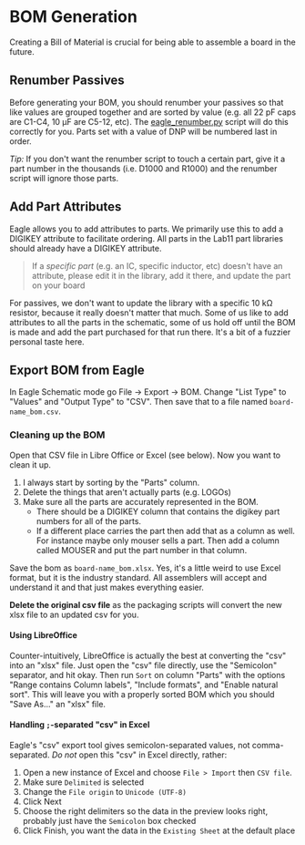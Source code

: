 BOM Generation
==============

Creating a Bill of Material is crucial for being able to assemble a board in
the future.

## Renumber Passives

Before generating your BOM, you should renumber your passives so that
like values are grouped together and are sorted by value (e.g. all
22 pF caps are C1-C4, 10 µF are C5-12, etc). The
[eagle_renumber.py](../scripts/eagle_renumber.py) script will do this
correctly for you. Parts set with a value of DNP will be numbered last in
order.

_Tip:_ If you don't want the renumber script to touch a certain part, give
it a part number in the thousands (i.e. D1000 and R1000) and the renumber
script will ignore those parts.


## Add Part Attributes

Eagle allows you to add attributes to parts. We primarily use this to
add a DIGIKEY attribute to facilitate ordering. All parts in the Lab11
part libraries should already have a DIGIKEY attribute.

> If a _specific part_ (e.g. an IC, specific inductor, etc) doesn't have
> an attribute, please edit it in the library, add it there, and update
> the part on your board

For passives, we don't want to update the library with a specific 10 kΩ
resistor, because it really doesn't matter that much. Some of us like to
add attributes to all the parts in the schematic, some of us hold off
until the BOM is made and add the part purchased for that run there. It's
a bit of a fuzzier personal taste here.


## Export BOM from Eagle

In Eagle Schematic mode go File → Export → BOM. Change "List Type" to
"Values" and "Output Type" to "CSV". Then save that to a file named
`board-name_bom.csv`.

### Cleaning up the BOM

Open that CSV file in Libre Office or Excel (see below). Now you want to clean it up.

  1. I always start by sorting by the "Parts" column.
  2. Delete the things that aren't actually parts (e.g. LOGOs)
  3. Make sure all the parts are accurately represented in the BOM.
     - There should be a DIGIKEY column that contains the digikey part numbers
       for all of the parts.
     - If a different place carries the part then add that as a column as well.
       For instance maybe only mouser sells a part. Then add a column called
       MOUSER and put the part number in that column.

Save the bom as `board-name_bom.xlsx`. Yes, it's a little weird to use
Excel format, but it is the industry standard. All assemblers will accept
and understand it and that just makes everything easier.

**Delete the original csv file** as the packaging scripts will convert the
new xlsx file to an updated csv for you.

#### Using LibreOffice

Counter-intuitively, LibreOffice is actually the best at converting the "csv"
into an "xlsx" file. Just open the "csv" file directly, use the "Semicolon"
separator, and hit okay. Then run `Sort` on column "Parts" with the options
"Range contains Column labels", "Include formats", and "Enable natural sort".
This will leave you with a properly sorted BOM which you should "Save As..." an
"xlsx" file.


#### Handling `;`-separated "csv" in Excel

Eagle's "csv" export tool gives semicolon-separated values, not comma-separated.
*Do not* open this "csv" in Excel directly, rather:

  1. Open a new instance of Excel and choose `File > Import` then `CSV file`.
  2. Make sure `Delimited` is selected
  3. Change the `File origin` to `Unicode (UTF-8)`
  4. Click Next
  5. Choose the right delimiters so the data in the preview looks right,
     probably just have the `Semicolon` box checked
  6. Click Finish, you want the data in the `Existing Sheet` at the default place
